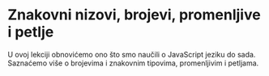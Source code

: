# Znakovni nizovi, brojevi, promenljive i petlje

U ovoj lekciji obnovićemo ono što smo naučili o JavaScript jeziku do sada. Saznaćemo više o brojevima i znakovnim tipovima, promenljivim i petljama.
